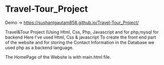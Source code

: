 # Travel-Tour_Project

Demo -> https://sushantgautam858.github.io/Travel-Tour_Project/

Travel&Tour Project (Using Html, Css, Php, Javascript and for php,mysql for backend
Here I've used Html, Css & javascript To create the front end part of the website and for storing the Contact Information in the Database we used php as a backend language.

The HomePage of the Website is with main.html file.
